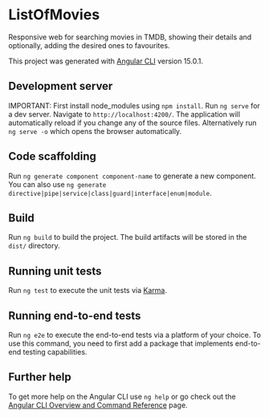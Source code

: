 # ListOfMovies

Responsive web for searching movies in TMDB, showing their details and optionally, adding the desired ones to favourites.

This project was generated with [Angular CLI](https://github.com/angular/angular-cli) version 15.0.1.

## Development server

IMPORTANT: First install node_modules using `npm install`.
Run `ng serve` for a dev server. Navigate to `http://localhost:4200/`. The application will automatically reload if you change any of the source files.
Alternatively run `ng serve -o` which opens the browser automatically.

## Code scaffolding

Run `ng generate component component-name` to generate a new component. You can also use `ng generate directive|pipe|service|class|guard|interface|enum|module`.

## Build

Run `ng build` to build the project. The build artifacts will be stored in the `dist/` directory.

## Running unit tests

Run `ng test` to execute the unit tests via [Karma](https://karma-runner.github.io).

## Running end-to-end tests

Run `ng e2e` to execute the end-to-end tests via a platform of your choice. To use this command, you need to first add a package that implements end-to-end testing capabilities.

## Further help

To get more help on the Angular CLI use `ng help` or go check out the [Angular CLI Overview and Command Reference](https://angular.io/cli) page.
